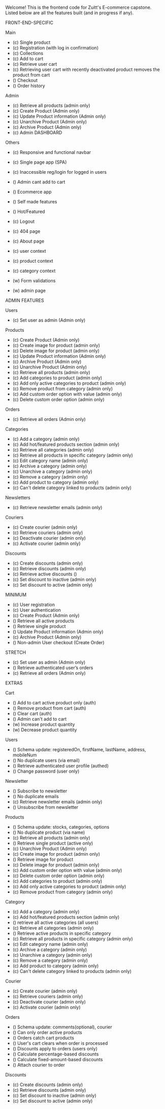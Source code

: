 Welcome! This is the frontend code for Zuitt's E-commerce capstone. Listed below are all the features built (and in progress if any).

FRONT-END-SPECIFIC

Main

- (c) Single product
- (c) Registration (with log in confirmation)
- (c) Collections
- (c) Add to cart
- (c) Retrieve user cart
- (c) Retrieving user cart with recently deactivated product removes the product from cart
- () Checkout
- () Order history

Admin

- (c) Retrieve all products (admin only)
- (c) Create Product (Admin only)
- (c) Update Product information (Admin only)
- (c) Unarchive Product (Admin only)
- (c) Archive Product (Admin only)
- (c) Admin DASHBOARD

Others

- (c) Responsive and functional navbar
- (c) Single page app (SPA)
- (c) Inaccessible reg/login for logged in users
- () Admin cant add to cart
- () Ecommerce app
- () Self made features

- () Hot/Featured
- (c) Logout
- (c) 404 page
- (c) About page
- (c) user context
- (c) product context
- (c) category context
- (w) Form validations
- (w) admin page

ADMIN FEATURES

Users

- (c) Set user as admin (Admin only)

Products

- (c) Create Product (Admin only)
- (c) Create image for product (admin only)
- (c) Delete image for product (admin only)
- (c) Update Product information (Admin only)
- (c) Archive Product (Admin only)
- (c) Unarchive Product (Admin only)
- (c) Retrieve all products (admin only)
- (c) Add categories to product (admin only)
- (c) Add only active categories to product (admin only)
- (c) Remove product from category (admin only)
- (c) Add custom order option with value (admin only)
- (c) Delete custom order option (admin only)

Orders

- (c) Retrieve all orders (Admin only)

Categories

- (c) Add a category (admin only)
- (c) Add hot/featured products section (admin only)
- (c) Retrieve all categories (admin only)
- (c) Retrieve all products in specific category (admin only)
- (c) Edit category name (admin only)
- (c) Archive a category (admin only)
- (c) Unarchive a category (admin only)
- (c) Remove a category (admin only)
- (c) Add product to category (admin only)
- (c) Can't delete category linked to products (admin only)

Newsletters

- (c) Retrieve newsletter emails (admin only)

Couriers

- (c) Create courier (admin only)
- (c) Retrieve couriers (admin only)
- (c) Deactivate courier (admin only)
- (c) Activate courier (admin only)

Discounts

- (c) Create discounts (admin only)
- (c) Retrieve discounts (admin only)
- (c) Retrieve active discounts ()
- (c) Set discount to inactive (admin only)
- (c) Set discount to active (admin only)

MINIMUM

- (c) User registration
- (c) User authentication
- (c) Create Product (Admin only)
- () Retrieve all active products
- () Retrieve single product
- () Update Product information (Admin only)
- (c) Archive Product (Admin only)
- () Non-admin User checkout (Create Order)

STRETCH

- (c) Set user as admin (Admin only)
- () Retrieve authenticated user’s orders
- (c) Retrieve all orders (Admin only)

EXTRAS

Cart

- () Add to cart active product only (auth)
- () Remove product from cart (auth)
- () Clear cart (auth)
- () Admin can't add to cart
- (w) Increase product quantity
- (w) Decrease product quantity

Users

- () Schema update: registeredOn, firstName, lastName, address, mobileNum
- () No duplicate users (via email)
- () Retrieve authenticated user profile (authed)
- () Change password (user only)

Newsletter

- () Subscribe to newsletter
- () No duplicate emails
- (c) Retrieve newsletter emails (admin only)
- () Unsubscribe from newsletter

Products

- () Schema update: stocks, categories, options
- () No duplicate product (via name)
- (c) Retrieve all products (admin only)
- () Retrieve single product (active only)
- (c) Unarchive Product (Admin only)
- (c) Create image for product (admin only)
- () Retrieve image for product
- (c) Delete image for product (admin only)
- (c) Add custom order option with value (admin only)
- (c) Delete custom order option (admin only)
- (c) Add categories to product (admin only)
- (c) Add only active categories to product (admin only)
- (c) Remove product from category (admin only)

Category

- (c) Add a category (admin only)
- (c) Add hot/featured products section (admin only)
- () retrieve all active categories (all users)
- (c) Retrieve all categories (admin only)
- () Retrieve active products in specific category
- (c) Retrieve all products in specific category (admin only)
- (c) Edit category name (admin only)
- (c) Archive a category (admin only)
- (c) Unarchive a category (admin only)
- (c) Remove a category (admin only)
- (c) Add product to category (admin only)
- (c) Can't delete category linked to products (admin only)

Courier

- (c) Create courier (admin only)
- (c) Retrieve couriers (admin only)
- (c) Deactivate courier (admin only)
- (c) Activate courier (admin only)

Orders

- () Schema update: comments(optional), courier
- () Can only order active products
- () Orders catch cart products
- () User's cart clears when order is processed
- () Discounts apply to orders (users only)
- () Calculate percentage-based discounts
- () Calculate fixed-amount-based discounts
- () Attach courier to order

Discounts

- (c) Create discounts (admin only)
- (c) Retrieve discounts (admin only)
- (c) Set discount to inactive (admin only)
- (c) Set discount to active (admin only)
